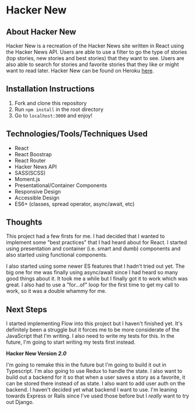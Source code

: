 # Hacker New

## About Hacker New

Hacker New is a recreation of the Hacker News site written in React using the Hacker News API. Users are able to use a filter to go the type of stories (top stories, new stories and best stories) that they want to see. Users are also able to search for stories and favorite stories that they like or might want to read later. Hacker New can be found on Heroku [here](https://dry-journey-22288.herokuapp.com/).

## Installation Instructions

1. Fork and clone this repository
2. Run `npm install` in the root directory
3. Go to `localhost:3000` and enjoy!

## Technologies/Tools/Techniques Used

- React
- React Boostrap
- React Router
- Hacker News API
- SASS(SCSS)
- Moment.js
- Presentational/Container Components
- Responsive Design
- Accessible Design
- ES6+ (classes, spread operator, async/await, etc)

## Thoughts

This project had a few firsts for me. I had decided that I wanted to implement some "best practices" that I had heard about for React. I started using presentation and container (i.e. smart and dumb) components and also started using functional components. 

I also started using some newer ES features that I hadn't tried out yet. The big one for me was finally using async/await since I had heard so many good things about it. It took me a while but I finally got it to work which was great. I also had to use a "for...of" loop for the first time to get my call to work, so it was a double whammy for me.

## Next Steps

I started implementing Flow into this project but I haven't finished yet. It's definitely been a struggle but it forces me to be more considerate of the JavaScript that I'm writing. I also need to write my tests for this. In the future, I'm going to start writing my tests first instead.

**Hacker New Version** **_2.0_**

I'm going to remake this in the future but I'm going to build it out in Typescript. I'm also going to use Redux to handle the state. I also want to build out a backend for it so that when a user saves a story as a favorite, it can be stored there instead of as state. I also want to add user auth on the backend. I haven't decided yet what backend I want to use. I'm leaning towards Express or Rails since I've used those before but I *really* want to try out Django.